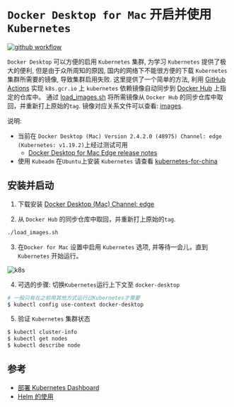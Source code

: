 # `Docker Desktop for Mac` 开启并使用 `Kubernetes`

[![github workflow](https://github.com/maguowei/k8s-docker-desktop-for-mac/workflows/k8s%20image%20sync/badge.svg)](https://github.com/maguowei/k8s-docker-desktop-for-mac/actions)

`Docker Desktop` 可以方便的启用 `Kubernetes` 集群, 为学习 `Kubernetes` 提供了极大的便利, 但是由于众所周知的原因, 国内的网络下不能很方便的下载 `Kubernetes` 集群所需要的镜像, 导致集群启用失败. 这里提供了一个简单的方法, 利用 [GitHub Actions](https://developer.github.com/actions/creating-github-actions/) 实现 `k8s.gcr.io` 上 `kubernetes` 依赖镜像自动同步到 [Docker Hub](https://hub.docker.com/) 上指定的仓库中。 通过 [load_images.sh](./load_images.sh) 将所需镜像从 `Docker Hub` 的同步仓库中取回，并重新打上原始的`tag`. 镜像对应关系文件可以查看: [images](./images).

说明:

- 当前在 `Docker Desktop (Mac) Version 2.4.2.0 (48975) Channel: edge (Kubernetes: v1.19.2)`上经过测试可用
  - [Docker Desktop for Mac Edge release notes](https://docs.docker.com/docker-for-mac/edge-release-notes/)
- 使用 `Kubeadm` 在`Ubuntu`上安装 `Kubernetes` 请查看 [kubernetes-for-china](https://github.com/maguowei/kubernetes-for-china)

## 安装并启动

1. 下载安装 [Docker Desktop (Mac) Channel: edge](https://download.docker.com/mac/edge/Docker.dmg)

2. 从 `Docker Hub` 的同步仓库中取回，并重新打上原始的`tag`.

```bash
./load_images.sh
```

3. 在`Docker for Mac` 设置中启用 `Kubernetes` 选项, 并等待一会儿，直到 `Kubernetes` 开始运行。

![k8s](./image/k8s.png)

4. 可选的步骤: 切换`Kubernetes`运行上下文至 `docker-desktop`

```bash
# 一般只有在之前用其他方式运行过Kubernetes才需要
$ kubectl config use-context docker-desktop
```

5. 验证 `Kubernetes` 集群状态

```bash
$ kubectl cluster-info
$ kubectl get nodes
$ kubectl describe node
```

## 参考

- [部署 Kubernetes Dashboard](https://github.com/maguowei/k8s-cookbook#%E9%83%A8%E7%BD%B2-kubernetes-dashboard)
- [Helm 的使用](https://github.com/maguowei/k8s-cookbook#helm)
